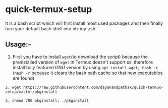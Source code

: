 # quick-termux-setup

It is a bash script which will first install most used packages and then finally turn your default bash shell into oh-my-zsh

## Usage:-

1. First you have to install ```wget```(to download the script) because the preinstalled version of ```wget``` in Termux doesn't support ssl therefore install fully featured GNU version by using ```apt install wget; hash -r``` (```hash -r``` because it clears the bash path cache so that new executables are found)

```
2. wget https://raw.githubusercontent.com/dayanandpathak/quick-termux-setup/master/pkginstall

3. chmod 700 pkginstall; ./pkginstall

```
